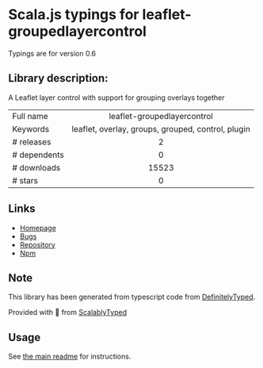 
# Scala.js typings for leaflet-groupedlayercontrol

Typings are for version 0.6

## Library description:
A Leaflet layer control with support for grouping overlays together

|                    |                 |
| ------------------ | :-------------: |
| Full name          | leaflet-groupedlayercontrol |
| Keywords           | leaflet, overlay, groups, grouped, control, plugin |
| # releases         | 2 |
| # dependents       | 0 |
| # downloads        | 15523 |
| # stars            | 0 |

## Links
- [Homepage](https://github.com/ismyrnow/leaflet-groupedlayercontrol)
- [Bugs](https://github.com/ismyrnow/leaflet-groupedlayercontrol/issues)
- [Repository](https://github.com/ismyrnow/leaflet-groupedlayercontrol)
- [Npm](https://www.npmjs.com/package/leaflet-groupedlayercontrol)
    


## Note
This library has been generated from typescript code from [DefinitelyTyped](https://definitelytyped.org).

Provided with :purple_heart: from [ScalablyTyped](https://github.com/oyvindberg/ScalablyTyped)

## Usage
See [the main readme](../../readme.md) for instructions.


